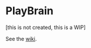 # PlayBrain
[this is not created, this is a WIP]

See the [wiki](https://github.com/jbmagination/playbrain/wiki).


